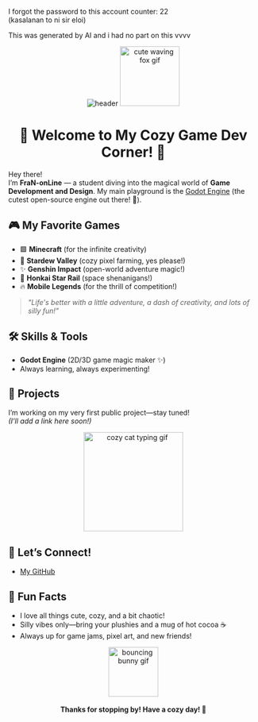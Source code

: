 I forgot the password to this account counter: 22  
(kasalanan to ni sir eloi)   
  
This was generated by AI and i had no part on this vvvv  

<div align="center">
  
<img src="https://capsule-render.vercel.app/api?type=waving&color=gradient&height=200&section=header&text=Hi%20I'm%20FraN-onLine!&fontSize=40&fontAlignY=35&animation=twinkling" alt="header" />

<img src="https://media.giphy.com/media/v1.Y2lkPTc5MGI3NjExenp4NWhybXY0M3FtbGJ1NTlwMG1xM2V3a2RocmV0a2JkN2l5d2p4cCZlcD12MV9naWZzX3NlYXJjaCZjdD1n/Ov5NiLVXT8JEc/giphy.gif" width="120" alt="cute waving fox gif" />

# 🌱 Welcome to My Cozy Game Dev Corner! 🌱

</div>

Hey there!  
I’m **FraN-onLine** — a student diving into the magical world of **Game Development and Design**. My main playground is the [Godot Engine](https://godotengine.org/) (the cutest open-source engine out there! 🐰).

## 🎮 My Favorite Games
- 🟩 **Minecraft** (for the infinite creativity)
- 🌾 **Stardew Valley** (cozy pixel farming, yes please!)
- ✨ **Genshin Impact** (open-world adventure magic!)
- 🚀 **Honkai Star Rail** (space shenanigans!)
- 🔥 **Mobile Legends** (for the thrill of competition!)

> _"Life's better with a little adventure, a dash of creativity, and lots of silly fun!"_

## 🛠️ Skills & Tools
- **Godot Engine** (2D/3D game magic maker ✨)
- Always learning, always experimenting!

## 🌟 Projects
I’m working on my very first public project—stay tuned!  
*(I’ll add a link here soon!)*

<div align="center">
  <img src="https://media.giphy.com/media/v1.Y2lkPTc5MGI3NjExYXByb2p2dWVhN2F3b2x0eXExb2Q2dzhqN2FqZjI2d2R6YjR4cXN4byZlcD12MV9naWZzX3NlYXJjaCZjdD1n/3oKIPEqDGUULpEU0aQ/giphy.gif" width="200" alt="cozy cat typing gif" />
</div>

## 💌 Let’s Connect!
- [My GitHub](https://github.com/FraN-onLine)
<!-- Add more links like itch.io, LinkedIn, or Twitter here when you're ready! -->

## 💖 Fun Facts
- I love all things cute, cozy, and a bit chaotic!
- Silly vibes only—bring your plushies and a mug of hot cocoa ☕
- Always up for game jams, pixel art, and new friends!

<div align="center">
  <img src="https://media.giphy.com/media/v1.Y2lkPTc5MGI3NjExNnN3NHZ3aGE0NmY3c3N3YXM5c2k3a3J6eTJsOHp5M3d3d3F6aHQwYiZlcD12MV9naWZzX3NlYXJjaCZjdD1n/11sBLVxNs7v6WA/giphy.gif" width="100" alt="bouncing bunny gif"/>
  <br><br>
  <b>Thanks for stopping by! Have a cozy day! 💫</b>
</div>
